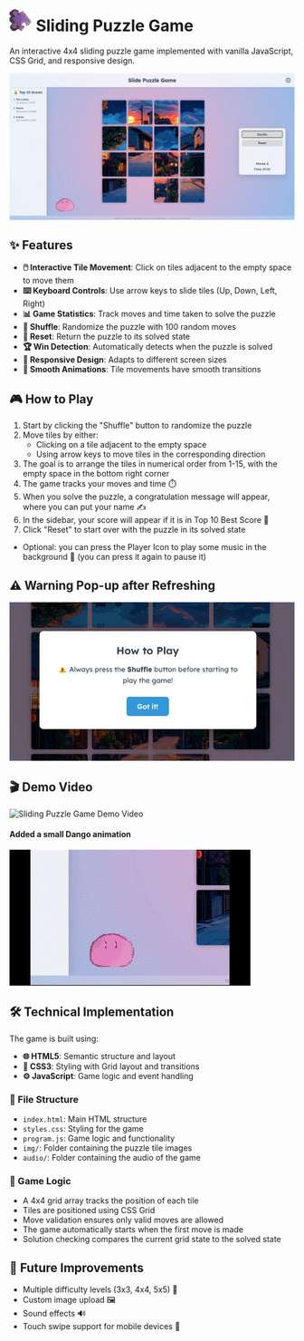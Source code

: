 # <img src="img/logo.png" alt="App Screenshot" width="40"/> Sliding Puzzle Game

An interactive 4x4 sliding puzzle game implemented with vanilla JavaScript, CSS Grid, and responsive design.

![Sliding Puzzle Game Screenshot](screenshots/image.webp)

## ✨ Features

- **🖱️ Interactive Tile Movement**: Click on tiles adjacent to the empty space to move them
- **⌨️ Keyboard Controls**: Use arrow keys to slide tiles (Up, Down, Left, Right)
- **📊 Game Statistics**: Track moves and time taken to solve the puzzle
- **🔀 Shuffle**: Randomize the puzzle with 100 random moves
- **🔄 Reset**: Return the puzzle to its solved state
- **🏆 Win Detection**: Automatically detects when the puzzle is solved
- **📱 Responsive Design**: Adapts to different screen sizes
- **🌊 Smooth Animations**: Tile movements have smooth transitions

## 🎮 How to Play

1. Start by clicking the "Shuffle" button to randomize the puzzle
2. Move tiles by either:
   - Clicking on a tile adjacent to the empty space
   - Using arrow keys to move tiles in the corresponding direction
3. The goal is to arrange the tiles in numerical order from 1-15, with the empty space in the bottom right corner
4. The game tracks your moves and time ⏱️
5. When you solve the puzzle, a congratulation message will appear, where you can put your name ✍️
6. In the sidebar, your score will appear if it is in Top 10 Best Score 🏅
7. Click "Reset" to start over with the puzzle in its solved state

- Optional: you can press the Player Icon to play some music in the background 🎵 (you can press it again to pause it)

## ⚠️ Warning Pop-up after Refreshing

![Sliding Puzzle Game Warning Pop-up](screenshots/warning.webp)

## 🎬 Demo Video

![Sliding Puzzle Game Demo Video](videos/showcase.gif)

#### Added a small Dango animation

![Sliding Puzzle Game Dango Animation](videos/dango.gif)

## 🛠️ Technical Implementation

The game is built using:

- **🌐 HTML5**: Semantic structure and layout
- **🎨 CSS3**: Styling with Grid layout and transitions
- **⚙️ JavaScript**: Game logic and event handling

### 📁 File Structure

- `index.html`: Main HTML structure
- `styles.css`: Styling for the game
- `program.js`: Game logic and functionality
- `img/`: Folder containing the puzzle tile images
- `audio/`: Folder containing the audio of the game

### 🧠 Game Logic

- A 4x4 grid array tracks the position of each tile
- Tiles are positioned using CSS Grid
- Move validation ensures only valid moves are allowed
- The game automatically starts when the first move is made
- Solution checking compares the current grid state to the solved state

## 🚀 Future Improvements

- Multiple difficulty levels (3x3, 4x4, 5x5) 🔢
- Custom image upload 🖼️
- Sound effects 🔊
- Touch swipe support for mobile devices 📱
